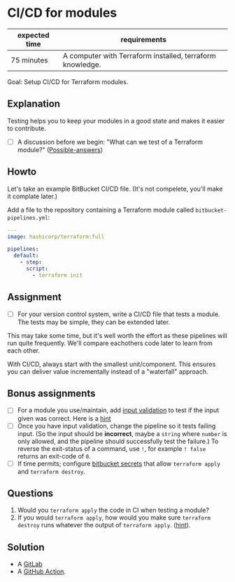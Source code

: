 # CI/CD for modules

|expected time|requirements                                             |
|-------------|---------------------------------------------------------|
|75 minutes   |A computer with Terraform installed, terraform knowledge.|

Goal: Setup CI/CD for Terraform modules.

## Explanation

Testing helps you to keep your modules in a good state and makes it easier to contribute.

- [ ] A discussion before we begin: "What can we test of a Terraform module?" ([Possible-answers](cicd-for-modules-test.md))

## Howto

Let's take an example BitBucket CI/CD file. (It's not compelete, you'll make it complate later.)

Add a file to the repository containing a Terraform module called `bitbucket-pipelines.yml`:

```yaml
---
image: hashicorp/terraform:full

pipelines:
  default:
    - step:
      script:
        - terraform init
```

## Assignment

- [ ] For your version control system, write a CI/CD file that tests a module. The tests may be simple, they can be extended later.

This may take some time, but it's well worth the effort as these pipelines will run quite frequently. We'll compare eachothers code later to learn from each other.

With CI/CD, always start with the smallest unit/component. This ensures you can deliver value incrementally instead of a "waterfall" approach.

## Bonus assignments

- [ ] For a module you use/maintain, add [input validation](https://www.terraform.io/docs/language/values/variables.html#custom-validation-rules) to test if the input given was correct. Here is a [hint](cicd-for-modules-input-validation.md)
- [ ] Once you have input validation, change the pipeline so it tests failing input. (So the input should be **incorrect**, maybe a `string` where `number` is only allowed, and the pipeline should successfully test the failure.) To reverse the exit-status of a command, use `!`, for example `! false` returns an exit-code of `0`.
- [ ] If time permits; configure [bitbucket secrets](https://support.atlassian.com/bitbucket-cloud/docs/variables-and-secrets/) that allow `terraform apply` and `terraform destroy`.

## Questions

1. Would you `terraform apply` the code in CI when testing a module?
2. If you would `terraform apply`, how would you make sure `terraform destroy` runs whatever the output of `terraform apply`. ([hint](https://bitbucket.org/blog/after-scripts-now-available-for-bitbucket-pipelines)).

## Solution

- A [GitLab](cicd-for-modules-gitlab.yml)
- A [GitHub Action](https://github.com/robertdebock/terraform-action).
